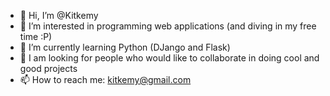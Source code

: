 - 👋 Hi, I’m @Kitkemy
- 👀 I’m interested in programming web applications (and diving in my free time :P)
- 🌱 I’m currently learning Python (DJango and Flask)
- 💞️ I am looking for people who would like to collaborate in doing cool and good projects
- 📫 How to reach me: kitkemy@gmail.com


